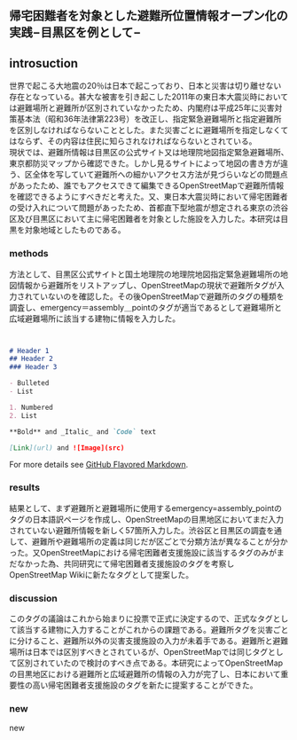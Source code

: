 ## 帰宅困難者を対象とした避難所位置情報オープン化の実践−目黒区を例として−
## introsuction
世界で起こる大地震の20％は日本で起こっており、日本と災害は切り離せない存在となっている。甚大な被害を引き起こした2011年の東日本大震災時においては避難場所と避難所が区別されていなかったため、内閣府は平成25年に災害対策基本法（昭和36年法律第223号）を改正し、指定緊急避難場所と指定避難所を区別しなければならないこととした。また災害ごとに避難場所を指定しなくてはならず、その内容は住民に知らされなければならないとされている。
<br>現状では、避難所情報は目黒区の公式サイト又は地理院地図指定緊急避難場所、東京都防災マップから確認できた。しかし見るサイトによって地図の書き方が違う、区全体を写していて避難所への細かいアクセス方法が見づらいなどの問題点があったため、誰でもアクセスできて編集できるOpenStreetMapで避難所情報を確認できるようにすべきだと考えた。又、東日本大震災時において帰宅困難者の受け入れについて問題があったため、首都直下型地震が想定される東京の渋谷区及び目黒区において主に帰宅困難者を対象とした施設を入力した。本研究は目黒を対象地域としたものである。


### methods

方法として、目黒区公式サイトと国土地理院の地理院地図指定緊急避難場所の地図情報から避難所をリストアップし、OpenStreetMapの現状で避難所タグが入力されていないのを確認した。その後OpenStreetMapで避難所のタグの種類を調査し、emergency＝assembly＿pointのタグが適当であるとして避難場所と広域避難場所に該当する建物に情報を入力した。

```markdown


# Header 1
## Header 2
### Header 3

- Bulleted
- List

1. Numbered
2. List

**Bold** and _Italic_ and `Code` text

[Link](url) and ![Image](src)
```

For more details see [GitHub Flavored Markdown](https://guides.github.com/features/mastering-markdown/).

### results

結果として、まず避難所と避難場所に使用するemergency=assembly_pointのタグの日本語訳ページを作成し、OpenStreetMapの目黒地区においてまだ入力されていない避難所情報を新しく57箇所入力した。渋谷区と目黒区の調査を通して、避難所や避難場所の定義は同じだが区ごとで分類方法が異なることが分かった。又OpenStreetMapにおける帰宅困難者支援施設に該当するタグのみがまだなかった為、共同研究にて帰宅困難者支援施設のタグを考察しOpenStreetMap Wikiに新たなタグとして提案した。

### discussion

このタグの議論はこれから始まりに投票で正式に決定するので、正式なタグとして該当する建物に入力することがこれからの課題である。避難所タグを災害ごとに分けること、避難所以外の災害支援施設の入力が未着手である。避難所と避難場所は日本では区別すべきとされているが、OpenStreetMapでは同じタグとして区別されていたので検討のすべき点である。本研究によってOpenStreetMapの目黒地区における避難所と広域避難所の情報の入力が完了し、日本において重要性の高い帰宅困難者支援施設のタグを新たに提案することができた。
### new

new

